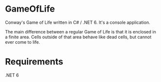 # GameOfLife
Conway's Game of Life written in C# / .NET 6. 
It's a console application. 

The main difference between a regular Game of Life is that it is enclosed in a finite area.
Cells outside of that area behave like dead cells, but cannot ever come to life.

# Requirements
.NET 6
